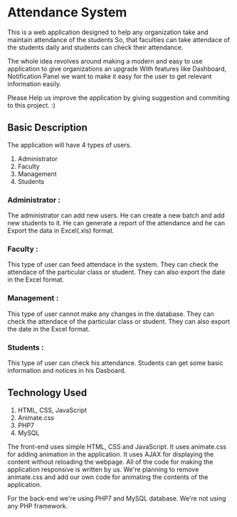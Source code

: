 <h1>Attendance System</h1>

This is a web application designed to help any organization take and maintain attendance of the students
So, that faculties can take attendace of the students daily and students can check their attendance.

The whole idea revolves around making a modern and easy to use application to give organizations an upgrade
With features like Dashboard, Notification Panel we want to make it easy for the user to get relevant information easily.

Please Help us improve the application by giving suggestion and commiting to this project. :)


<h2>Basic Description</h2>

The application will have 4 types of users.
1. Administrator
2. Faculty
3. Management
4. Students


<h3>Administrator : </h3>
	The administrator can add new users. He can create a new batch and add new students to it. He can generate a report of the attendance and he can Export the data in Excel(.xls) format.
<h3>Faculty : </h3>
	This type of user can feed attendace in the system. They can check the attendace of the particular class or student. They can also export the date in the Excel format.
<h3>Management : </h3>
	This type of user cannot make any changes in the database. They can check the attendace of the particular class or student. They can also export the date in the Excel format.
<h3>Students : </h3>
	This type of user can check his attendance. Students can get some basic information and notices in his Dasboard.

<h2>Technology Used</h2>

1. HTML, CSS, JavaScript
2. Animate.css
2. PHP7
3. MySQL


The front-end uses simple HTML, CSS and JavaScript. It uses animate.css for adding animation in the application.
It uses AJAX for displaying the content without reloading the webpage.
All of the code for making the application responsive is written by us.
We're planning to remove animate.css and add our own code for animating the contents of the application.

For the back-end we're using PHP7 and MySQL database.
We're not using any PHP framework.
